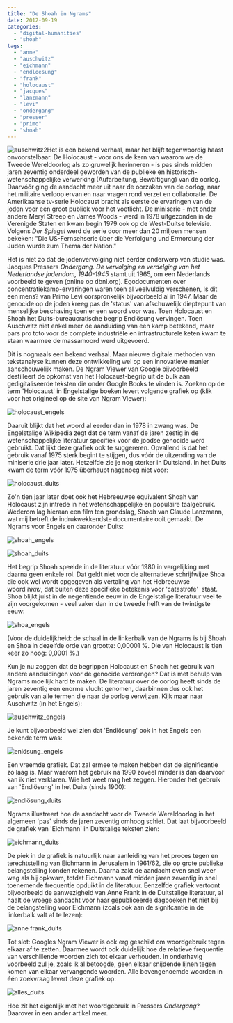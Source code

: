 ```yaml
---
title: "De Shoah in Ngrams"
date: 2012-09-19
categories: 
  - "digital-humanities"
  - "shoah"
tags: 
  - "anne"
  - "auschwitz"
  - "eichmann"
  - "endloesung"
  - "frank"
  - "holocaust"
  - "jacques"
  - "lanzmann"
  - "levi"
  - "ondergang"
  - "presser"
  - "primo"
  - "shoah"
---
```


![](http://pimhuijnen.com/wp-content/uploads/2012/09/auschwitz2.jpg?w=300 "auschwitz2")Het is een bekend verhaal, maar het blijft tegenwoordig haast onvoorstelbaar. De Holocaust - voor ons de kern van waarom we de Tweede Wereldoorlog als zo gruwelijk herinneren - is pas sinds midden jaren zeventig onderdeel geworden van de publieke en historisch-wetenschappelijke verwerking (Aufarbeitung, Bewältigung) van de oorlog. Daarvóór ging de aandacht meer uit naar de oorzaken van de oorlog, naar het militaire verloop ervan en naar vragen rond verzet en collaboratie. De Amerikaanse tv-serie Holocaust bracht als eerste de ervaringen van de joden voor een groot publiek voor het voetlicht. De miniserie - met onder andere Meryl Streep en James Woods - werd in 1978 uitgezonden in de Verenigde Staten en kwam begin 1979 ook op de West-Duitse televisie. Volgens _Der Spiegel_ werd de serie door meer dan 20 miljoen mensen bekeken: "Die US-Fernsehserie über die Verfolgung und Ermordung der Juden wurde zum Thema der Nation."

Het is niet zo dat de jodenvervolging niet eerder onderwerp van studie was. Jacques Pressers _Ondergang. De vervolging en verdelging van het Nederlandse jodendom, 1940-1945_ stamt uit 1965, om een Nederlands voorbeeld te geven (online op dbnl.org). Egodocumenten over concentratiekamp-ervaringen waren toen al veelvuldig verschenen, Is dit een mens? van Primo Levi oorspronkelijk bijvoorbeeld al in 1947. Maar de genocide op de joden kreeg pas de 'status' van afschuwelijk dieptepunt van menselijke beschaving toen er een woord voor was. Toen Holocaust en Shoah het Duits-bureaucratische begrip Endlösung vervingen. Toen Auschwitz niet enkel meer de aanduiding van een kamp betekend, maar pars pro toto voor de complete industriële en infrastructurele keten kwam te staan waarmee de massamoord werd uitgevoerd.

<!--more-->Dit is nogmaals een bekend verhaal. Maar nieuwe digitale methoden van tekstanalyse kunnen deze ontwikkeling wel op een innovatieve manier aanschouwelijk maken. De Ngram Viewer van Google bijvoorbeeld destilleert de opkomst van het Holocaust-begrip uit de bulk aan gedigitaliseerde teksten die onder Google Books te vinden is. Zoeken op de term 'Holocaust' in Engelstalige boeken levert volgende grafiek op (klik voor het origineel op de site van Ngram Viewer):

![](http://pimhuijnen.com/wp-content/uploads/2012/09/holocaust_engels.png "holocaust_engels")

Daaruit blijkt dat het woord al eerder dan in 1978 in zwang was. De Engelstalige Wikipedia zegt dat de term vanaf de jaren zestig in de wetenschappelijke literatuur specifiek voor de joodse genocide werd gebruikt. Dat lijkt deze grafiek ook te suggereren. Opvallend is dat het gebruik vanaf 1975 sterk begint te stijgen, dus vóór de uitzending van de miniserie drie jaar later. Hetzelfde zie je nog sterker in Duitsland. In het Duits kwam de term vóór 1975 überhaupt nagenoeg niet voor:

![](http://pimhuijnen.com/wp-content/uploads/2012/09/holocaust_duits.png "holocaust_duits")

Zo'n tien jaar later doet ook het Hebreeuwse equivalent Shoah van Holocaust zijn intrede in het wetenschappelijke en populaire taalgebruik. Wederom lag hieraan een film ten grondslag, _Shoah_ van Claude Lanzmann, wat mij betreft de indrukwekkendste documentaire ooit gemaakt. De Ngrams voor Engels en daaronder Duits:

![](http://pimhuijnen.com/wp-content/uploads/2012/09/shoah_engels.png "shoah_engels")

![](http://pimhuijnen.com/wp-content/uploads/2012/09/shoah_duits.png "shoah_duits")

Het begrip Shoah speelde in de literatuur vóór 1980 in vergelijking met daarna geen enkele rol. Dat geldt niet voor de alternatieve schrijfwijze Shoa die ook wel wordt opgegeven als vertaling van het Hebreeuwse woord שואה, dat buiten deze specifieke betekenis voor 'catastrofe'  staat. Shoa blijkt juist in de negentiende eeuw in de Engelstalige literatuur veel te zijn voorgekomen - veel vaker dan in de tweede helft van de twintigste eeuw:

![](http://pimhuijnen.com/wp-content/uploads/2012/09/shoa_engels.png "shoa_engels")

(Voor de duidelijkheid: de schaal in de linkerbalk van de Ngrams is bij Shoah en Shoa in dezelfde orde van grootte: 0,00001 %. Die van Holocaust is tien keer zo hoog: 0,0001 %.)

Kun je nu zeggen dat de begrippen Holocaust en Shoah het gebruik van andere aanduidingen voor de genocide verdrongen? Dat is met behulp van Ngrams moeilijk hard te maken. De literatuur over de oorlog heeft sinds de jaren zeventig een enorme vlucht genomen, daarbinnen dus ook het gebruik van alle termen die naar de oorlog verwijzen. Kijk maar naar Auschwitz (in het Engels):

![](http://pimhuijnen.com/wp-content/uploads/2012/09/auschwitz_engels.png "auschwitz_engels")

Je kunt bijvoorbeeld wel zien dat 'Endlösung' ook in het Engels een bekende term was:

![](http://pimhuijnen.com/wp-content/uploads/2012/09/enlc3b6sung_engels.png "enlösung_engels")

Een vreemde grafiek. Dat zal ermee te maken hebben dat de significantie zo laag is. Maar waarom het gebruik na 1990 zoveel minder is dan daarvoor kan ik niet verklaren. Wie het weet mag het zeggen. Hieronder het gebruik van 'Endlösung' in het Duits (sinds 1900):

![](http://pimhuijnen.com/wp-content/uploads/2012/09/endlc3b6sung_duits.png "endlösung_duits")

Ngrams illustreert hoe de aandacht voor de Tweede Wereldoorlog in het algemeen 'pas' sinds de jaren zeventig omhoog schiet. Dat laat bijvoorbeeld de grafiek van 'Eichmann' in Duitstalige teksten zien:

![](http://pimhuijnen.com/wp-content/uploads/2012/09/eichmann_duits.png "eichmann_duits")

De piek in de grafiek is natuurlijk naar aanleiding van het proces tegen en terechtstelling van Eichmann in Jerusalem in 1961/62, die op grote publieke belangstelling konden rekenen. Daarna zakt de aandacht even snel weer weg als hij opkwam, totdat Eichmann vanaf midden jaren zeventig in snel toenemende frequentie opduikt in de literatuur. Eenzelfde grafiek vertoont bijvoorbeeld de aanwezigheid van Anne Frank in de Duitstalige literatuur, al haalt de vroege aandacht voor haar gepubliceerde dagboeken het niet bij de belangstelling voor Eichmann (zoals ook aan de signifcantie in de linkerbalk valt af te lezen):

![](http://pimhuijnen.com/wp-content/uploads/2012/09/anne-frank_duits.png "anne frank_duits")

Tot slot: Googles Ngram Viewer is ook erg geschikt om woordgebruik tegen elkaar af te zetten. Daarmee wordt ook duidelijk hoe de relatieve frequentie van verschillende woorden zich tot elkaar verhouden. In onderhavig voorbeeld zul je, zoals ik al betoogde, geen elkaar snijdende lijnen tegen komen van elkaar vervangende woorden. Alle bovengenoemde woorden in één zoekvraag levert deze grafiek op:

![](http://pimhuijnen.com/wp-content/uploads/2012/09/alles_duits.png "alles_duits")

Hoe zit het eigenlijk met het woordgebruik in Pressers _Ondergang_? Daarover in een ander artikel meer.
